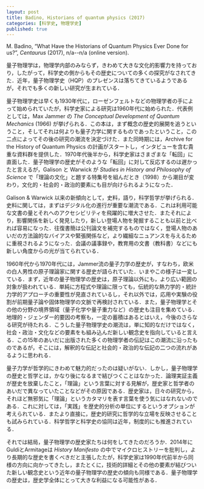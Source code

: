 ```yaml
---
layout: post
title: Badino, Historians of quantum physics (2017)
categories: [科学史, 物理学史]
published: true
---
```


M. Badino, “What Have the Historians of Quantum Physics Ever Done for us?”, _Centaurus_ (2017), n/a--n/a (online version).

量子物理学は，物理学内部のみならず，きわめて大きな文化的影響力を持っており，したがって，科学史の側からもその歴史についての多くの探究がなされてきた．近年，量子物理学史（HQP）のプレゼンスは落ちてきているようであるが，それでも多くの新しい研究が生まれている．

量子物理学史は早くも1930年代に，ローゼンフェルトなどの物理学者の手によって始められていたが，科学史家による研究は1960年代に始められた．代表例としては，Max Jammer の _The Conceptual Development of Quantum Mechanics_ (1966) が挙げられる．この本は，まず概念の歴史的展開を追うということ，そしてそれは何よりも量子力学に関するものであったということ，この二点によってその後の研究の潮流を決定づけた．また同時期には，Archive for the History of Quantum Physics の計画がスタートし，インタビューを含む貴重な資料群を提供した．1970年代後半から，科学史家はさまざまな「転回」に直面した．量子物理学の歴史がそのような「転回」に対して反応するのは遅かったと言えるが，Galison と Warwick が _Studies in History and Philosophy of Science_ で「理論の文化」と題する特集号を組んだとき（1998）から潮目が変わり，文化的・社会的・政治的要素にも目が向けられるようになった．

Galison & Warwick 以来の新傾向として，史料，語り，科学哲学が挙げられる．史料に関しては，まずはデジタル化の進行が重要な潮流である．これは利用可能な文書の量とそれへのアクセシビリティを飛躍的に増大させた．またそれにより，影響関係を新しく発見したり，新しい登場人物を発掘することも以前と比べれば容易になった．往復書簡は公刊論文を補完するものではなく，登場人物のあいだの方法論的なバイアスや緊張関係など，より繊細なニュアンスを与えるために重視されるようになった．会議の議事録や，教育用の文書（教科書）などにも新しい角度からの光が当てられている．

1960年代から1970年代には，Jammer流の量子力学の歴史が，すなわち，欧米の白人男性の原子理論家に関する歴史が語られていた．いまやこの様子は一変している．まず，近年の量子物理学の歴史は，原子理論以外にも，より広い範囲の対象が扱われている．単純に方程式や理論に限っても，伝統的な熱力学的・統計力学的アプローチの重要性が見直されているし，それ以外では，応用や実験の役割が前期量子論や固体物理学の文脈で再検討されている．また，量子物理学とその他の分野の境界領域（量子化学や量子重力など）の歴史も注目を集めている．地理的・ジェンダー的要因の考察も，一定の蓄積はあるとはいえ，今後のさらなる研究が待たれる．こうした量子物理学史の潮流は，単に知的なだけではなく，社会・政治・文化などの要素をも組み込んだ新しい観念史を指向していると言える．この15年のあいだに出版された多くの物理学者の伝記はこの潮流に沿ったものであるが，そこには，解釈的な伝記と社会的・政治的な伝記の二つの流れがあるように思われる．

量子力学が哲学的にきわめて魅力的だったのは疑いがない．しかし，量子物理学の歴史と哲学とは，かなり後になるまで結びつくことはなかった．論理実証主義が歴史を放棄したこと，「理論」という言葉に対する見解が，歴史家と哲学者のあいだで異なっていたことなどがその原因である．歴史家は，日々の研究から，それほど無邪気に「理論」というカタマリを表す言葉を使う気にはなれないのである．これに対しては，「実践」を歴史的分析の単位にするというオプションが考えられている．またより直接に，歴史的研究に哲学的な立場を反映させることも試みられている．科学哲学と科学史の協同は近年，制度的にも推進されている．

それでは結局，量子物理学の歴史家たちは何をしてきたのだろうか．2014年にGuldiとArmitageは _History Manifesto_ の中でマイクロヒストリーを批判し，より長期的な歴史を書くべきだと主張したたが，科学史家は1990年代前半から同様の方向に向かってきたし，またとくに，技術的詳細とその他の要素が結びついた新しい観念史という近年の量子物理学の歴史の傾向も同様である．量子物理学の歴史は，歴史学全体にとって大きな利益になる可能性がある．
